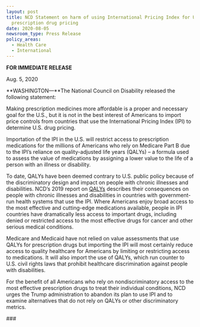 ```yaml
---
layout: post
title: NCD Statement on harm of using International Pricing Index for U.S.
  prescription drug pricing
date: 2020-08-05
newsroom_type: Press Release
policy_areas:
  - Health Care
  - International
---
```

**FOR IMMEDIATE RELEASE**

Aug. 5, 2020

**WASHINGTON—**The National Council on Disability released the following statement:

Making prescription medicines more affordable is a proper and necessary goal for the U.S., but it is not in the best interest of Americans to import price controls from countries that use the International Pricing Index (IPI) to determine U.S. drug pricing.

Importation of the IPI in the U.S. will restrict access to prescription medications for the millions of Americans who rely on Medicare Part B due to the IPI’s reliance on quality-adjusted life years (QALYs) – a formula used to assess the value of medications by assigning a lower value to the life of a person with an illness or disability.

To date, QALYs have been deemed contrary to U.S. public policy because of the discriminatory design and impact on people with chronic illnesses and disabilities. NCD’s 2019 report on [QALYs](https://ncd.gov/publications/2019/bioethics-report-series) describes their consequences on people with chronic illnesses and disabilities in countries with government-run health systems that use the IPI. Where Americans enjoy broad access to the most effective and cutting-edge medications available, people in IPI countries have dramatically less access to important drugs, including denied or restricted access to the most effective drugs for cancer and other serious medical conditions.

Medicare and Medicaid have not relied on value assessments that use QALYs for prescription drugs but importing the IPI will most certainly reduce access to quality healthcare for Americans by limiting or restricting access to medications. It will also import the use of QALYs, which run counter to U.S. civil rights laws that prohibit healthcare discrimination against people with disabilities.

For the benefit of all Americans who rely on nondiscriminatory access to the most effective prescription drugs to treat their individual conditions, NCD urges the Trump administration to abandon its plan to use IPI and to examine alternatives that do not rely on QALYs or other discriminatory metrics.

\###